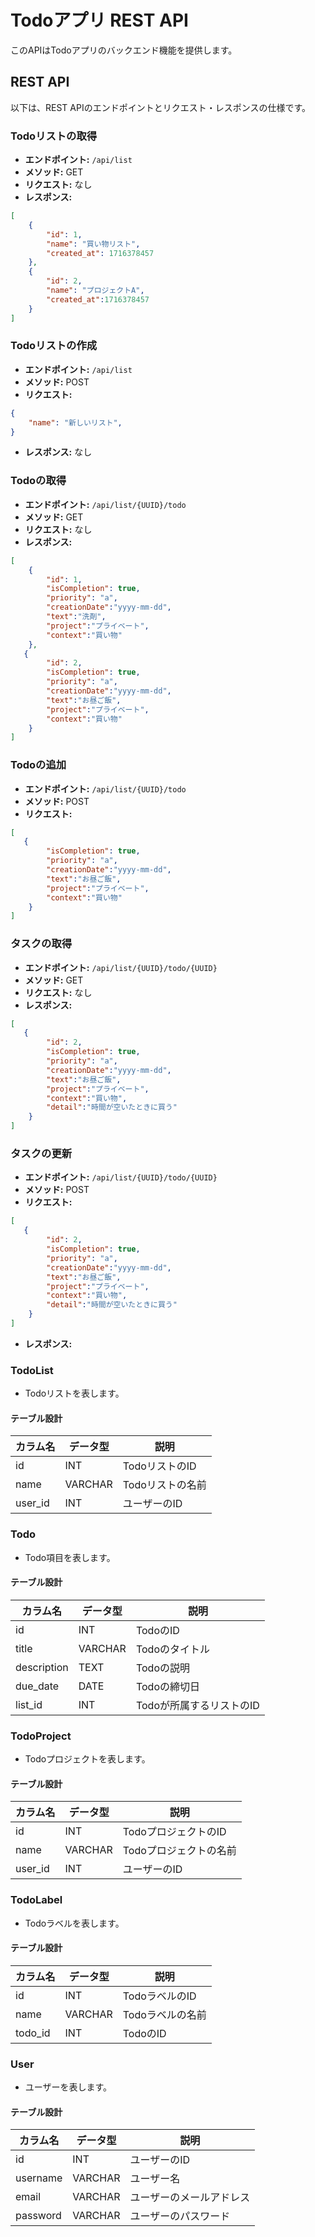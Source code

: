# Todoアプリ REST API

このAPIはTodoアプリのバックエンド機能を提供します。

## REST API

以下は、REST APIのエンドポイントとリクエスト・レスポンスの仕様です。

### Todoリストの取得

- **エンドポイント:** `/api/list`
- **メソッド:** GET
- **リクエスト:** なし
- **レスポンス:**

```json
[
    {
        "id": 1,
        "name": "買い物リスト",
        "created_at": 1716378457
    },
    {
        "id": 2,
        "name": "プロジェクトA",
        "created_at":1716378457 
    }
]
```

### Todoリストの作成

- **エンドポイント:** `/api/list`
- **メソッド:** POST
- **リクエスト:**

```json
{
    "name": "新しいリスト",
}
```

- **レスポンス:**  なし

### Todoの取得

- **エンドポイント:** `/api/list/{UUID}/todo`
- **メソッド:** GET
- **リクエスト:** なし
- **レスポンス:**

```json
[
    {
        "id": 1,
        "isCompletion": true,
        "priority": "a",
        "creationDate":"yyyy-mm-dd",
        "text":"洗剤",
        "project":"プライベート",
        "context":"買い物"
    },
   {
        "id": 2,
        "isCompletion": true,
        "priority": "a",
        "creationDate":"yyyy-mm-dd",
        "text":"お昼ご飯",
        "project":"プライベート",
        "context":"買い物"
    }
]
```

### Todoの追加

- **エンドポイント:** `/api/list/{UUID}/todo`
- **メソッド:** POST
- **リクエスト:**

```json
[
   {
        "isCompletion": true,
        "priority": "a",
        "creationDate":"yyyy-mm-dd",
        "text":"お昼ご飯",
        "project":"プライベート",
        "context":"買い物"
    }
]
```

### タスクの取得

- **エンドポイント:** `/api/list/{UUID}/todo/{UUID}`
- **メソッド:** GET
- **リクエスト:** なし
- **レスポンス:**

```json
[
   {
        "id": 2,
        "isCompletion": true,
        "priority": "a",
        "creationDate":"yyyy-mm-dd",
        "text":"お昼ご飯",
        "project":"プライベート",
        "context":"買い物",
        "detail":"時間が空いたときに買う"
    }
]
```

### タスクの更新

- **エンドポイント:** `/api/list/{UUID}/todo/{UUID}`
- **メソッド:** POST
- **リクエスト:**

```json
[
   {
        "id": 2,
        "isCompletion": true,
        "priority": "a",
        "creationDate":"yyyy-mm-dd",
        "text":"お昼ご飯",
        "project":"プライベート",
        "context":"買い物",
        "detail":"時間が空いたときに買う"
    }
]
```

- **レスポンス:**

### TodoList

- Todoリストを表します。

#### テーブル設計

| カラム名     | データ型    | 説明             |
|--------------|-------------|------------------|
| id           | INT         | TodoリストのID   |
| name         | VARCHAR     | Todoリストの名前 |
| user_id      | INT         | ユーザーのID     |

### Todo

- Todo項目を表します。

#### テーブル設計

| カラム名       | データ型    | 説明             |
|----------------|-------------|------------------|
| id             | INT         | TodoのID         |
| title          | VARCHAR     | Todoのタイトル   |
| description    | TEXT        | Todoの説明       |
| due_date       | DATE        | Todoの締切日     |
| list_id        | INT         | Todoが所属するリストのID |

### TodoProject

- Todoプロジェクトを表します。

#### テーブル設計

| カラム名     | データ型    | 説明                 |
|--------------|-------------|----------------------|
| id           | INT         | TodoプロジェクトのID |
| name         | VARCHAR     | Todoプロジェクトの名前 |
| user_id      | INT         | ユーザーのID         |

### TodoLabel

- Todoラベルを表します。

#### テーブル設計

| カラム名     | データ型    | 説明                 |
|--------------|-------------|----------------------|
| id           | INT         | TodoラベルのID       |
| name         | VARCHAR     | Todoラベルの名前     |
| todo_id      | INT         | TodoのID             |

### User

- ユーザーを表します。

#### テーブル設計

| カラム名     | データ型    | 説明                 |
|--------------|-------------|----------------------|
| id           | INT         | ユーザーのID         |
| username     | VARCHAR     | ユーザー名           |
| email        | VARCHAR     | ユーザーのメールアドレス |
| password     | VARCHAR     | ユーザーのパスワード     |
